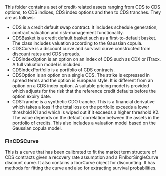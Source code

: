 This folder contains a set of credit-related assets ranging from CDS to CDS options, to CDS indices, CDS index options and then to CDS tranches. They are as follows:
* CDS is a credit default swap contract. It includes schedule generation, contract valuation and risk-management functionality.
* CDSBasket is a credit default basket such as a first-to-default basket. The class includes valuation according to the Gaussian copula.
* CDSCurve is a discount curve and survival curve constructed from discount rates and CDS spreads.
* CDSIndexOption is an option on an index of CDS such as CDX or iTraxx. A full valuation model is included.
* CDSIndexPortfolio is a portfolio of CDS contracts.
* CDSOption is an option on a single CDS. The strike is expressed in spread terms and the option is European style. It is different from an option on a CDS index option. A suitable pricing model is provided which adjusts for the risk that the reference credit defaults before the option expiry date.
* CDSTranche is a synthetic CDO tranche. This is a financial derivative which takes a loss if the total loss on the portfolio exceeds a lower threshold K1 and which is wiped out if it exceeds a higher threshold K2. The value depends on the default correlation between the assets in the portfolio of credits. This also includes a valuation model based on the Gaussian copula model.

### FinCDSCurve
This is a curve that has been calibrated to fit the market term structure of CDS contracts given a recovery rate assumption and a FinIborSingleCurve discount curve. It also contains a IborCurve object for discounting. It has methods for fitting the curve and also for extracting survival probabilities.
